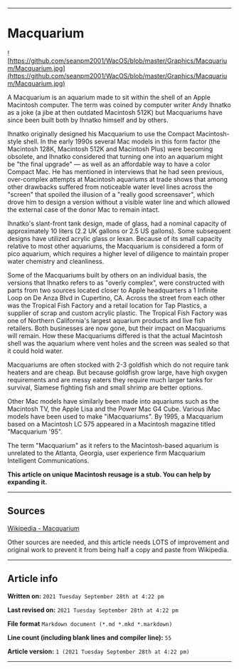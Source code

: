 
***

# Macquarium

![https://github.com/seanpm2001/WacOS/blob/master/Graphics/Macquarium/Macquarium.jpg](https://github.com/seanpm2001/WacOS/blob/master/Graphics/Macquarium/Macquarium.jpg)

A Macquarium is an aquarium made to sit within the shell of an Apple Macintosh computer. The term was coined by computer writer Andy Ihnatko as a joke (a jibe at then outdated Macintosh 512K) but Macquariums have since been built both by Ihnatko himself and by others.

Ihnatko originally designed his Macquarium to use the Compact Macintosh-style shell. In the early 1990s several Mac models in this form factor (the Macintosh 128K, Macintosh 512K and Macintosh Plus) were becoming obsolete, and Ihnatko considered that turning one into an aquarium might be "the final upgrade" — as well as an affordable way to have a color Compact Mac. He has mentioned in interviews that he had seen previous, over-complex attempts at Macintosh aquariums at trade shows that among other drawbacks suffered from noticeable water level lines across the "screen" that spoiled the illusion of a "really good screensaver", which drove him to design a version without a visible water line and which allowed the external case of the donor Mac to remain intact.

Ihnatko's slant-front tank design, made of glass, had a nominal capacity of approximately 10 liters (2.2 UK gallons or 2.5 US gallons). Some subsequent designs have utilized acrylic glass or lexan. Because of its small capacity relative to most other aquariums, the Macquarium is considered a form of pico aquarium, which requires a higher level of diligence to maintain proper water chemistry and cleanliness.

Some of the Macquariums built by others on an individual basis, the versions that Ihnatko refers to as "overly complex", were constructed with parts from two sources located closer to Apple headquarters a 1 Infinite Loop on De Anza Blvd in Cupertino, CA. Across the street from each other was the Tropical Fish Factory and a retail location for Tap Plastics, a supplier of scrap and custom acrylic plastic. The Tropical Fish Factory was one of Northern California's largest aquarium products and live fish retailers. Both businesses are now gone, but their impact on Macquariums will remain. How these Macquariums differed is that the actual Macintosh shell was the aquarium where vent holes and the screen was sealed so that it could hold water.

Macquariums are often stocked with 2-3 goldfish which do not require tank heaters and are cheap. But because goldfish grow large, have high oxygen requirements and are messy eaters they require much larger tanks for survival, Siamese fighting fish and small shrimp are better options.

Other Mac models have similarly been made into aquariums such as the Macintosh TV, the Apple Lisa and the Power Mac G4 Cube. Various iMac models have been used to make "iMacquariums". By 1995, a Macquarium based on a Macintosh LC 575 appeared in a Macintosh magazine titled "Macquarium '95".

The term "Macquarium" as it refers to the Macintosh-based aquarium is unrelated to the Atlanta, Georgia, user experience firm Macquarium Intelligent Communications.

**This article on unique Macintosh reusage is a stub. You can help by expanding it.**

***

## Sources

[Wikipedia - Macquarium](https://en.wikipedia.org/wiki/Macquarium)

Other sources are needed, and this article needs LOTS of improvement and original work to prevent it from being half a copy and paste from Wikipedia.

***

## Article info

**Written on:** `2021 Tuesday September 28th at 4:22 pm`

**Last revised on:** `2021 Tuesday September 28th at 4:22 pm`

**File format** `Markdown document (*.md *.mkd *.markdown)`

**Line count (including blank lines and compiler line):** `55`

**Article version:** `1 (2021 Tuesday September 28th at 4:22 pm)`

***

<!-- Tools

Quick copy and paste

https://github.com/seanpm2001/WacOS/wiki/

!-->

